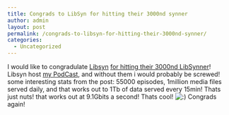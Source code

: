 ```yaml
---
title: Congrads to LibSyn for hitting their 3000nd synner
author: admin
layout: post
permalink: /congrads-to-libsyn-for-hitting-their-3000nd-synner/
categories:
  - Uncategorized
---
```

I would like to congradulate [Libsyn][1] [for hitting their 3000nd LibSynner][2]! Libsyn host [my PodCast][3], and without them i would probably be screwed! some interesting stats from the post: 55000 episodes, 1million media files served daily, and that works out to 1Tb of data served every 15min! Thats just nuts! that works out at 9.1Gbits a second! Thats cool! <img src="http://blog.lotas-smartman.net/wp-includes/images/smilies/icon_smile.gif" alt=":)" class="wp-smiley" /> Congrads again!

 [1]: http://www.libsyn.com
 [2]: http://soundoff.libsyn.com/index.php?post_id=58602#
 [3]: http://lotas.libsyn.com